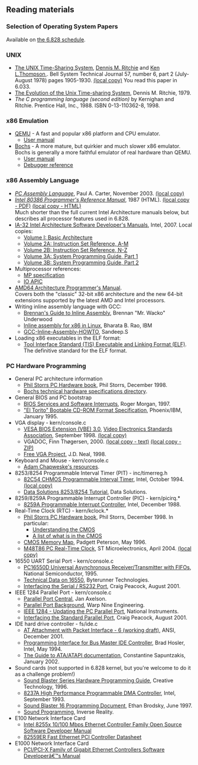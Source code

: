 Reading materials
-----------------

### Selection of Operating System Papers

Available on [the 6.828 schedule](schedule.html).

### UNIX

*   [The UNIX Time-Sharing System](http://citeseer.ist.psu.edu/10962.html), [Dennis M. Ritchie](http://cm.bell-labs.com/who/dmr/) and [Ken L.Thompson](http://cm.bell-labs.com/who/ken/),. Bell System Technical Journal 57, number 6, part 2 (July-August 1978) pages 1905-1930. [(local copy)](readings/ritchie78unix.pdf) You read this paper in 6.033.
*   [The Evolution of the Unix Time-sharing System](http://cm.bell-labs.com/cm/cs/who/dmr/hist.html), Dennis M. Ritchie, 1979.
*   _The C programming language (second edition)_ by Kernighan and Ritchie. Prentice Hall, Inc., 1988. ISBN 0-13-110362-8, 1998.

### x86 Emulation

*   [QEMU](http://www.qemu.org/) \- A fast and popular x86 platform and CPU emulator.
    *   [User manual](http://wiki.qemu.org/Qemu-doc.html)
*   [Bochs](http://bochs.sourceforge.net) \- A more mature, but quirkier and much slower x86 emulator. Bochs is generally a more faithful emulator of real hardware than QEMU.
    *   [User manual](http://bochs.sourceforge.net/doc/docbook/user/index.html)
    *   [Debugger reference](http://bochs.sourceforge.net/doc/docbook/user/internal-debugger.html)

### x86 Assembly Language

*   _[PC Assembly Language](http://www.drpaulcarter.com/pcasm/)_, Paul A. Carter, November 2003. [(local copy)](readings/pcasm-book.pdf)
*   _[Intel 80386 Programmer's Reference Manual](http://www.logix.cz/michal/doc/i386/)_, 1987 (HTML). [(local copy - PDF)](readings/i386.pdf) [(local copy - HTML)](readings/i386/toc.htm)  
    Much shorter than the full current Intel Architecture manuals below, but describes all processor features used in 6.828.
*   [IA-32 Intel Architecture Software Developer's Manuals](http://www.intel.com/content/www/us/en/processors/architectures-software-developer-manuals.html), Intel, 2007. Local copies:
    *   [Volume I: Basic Architecture](readings/ia32/IA32-1.pdf)
    *   [Volume 2A: Instruction Set Reference, A-M](readings/ia32/IA32-2A.pdf)
    *   [Volume 2B: Instruction Set Reference, N-Z](readings/ia32/IA32-2B.pdf)
    *   [Volume 3A: System Programming Guide, Part 1](readings/ia32/IA32-3A.pdf)
    *   [Volume 3B: System Programming Guide, Part 2](readings/ia32/IA32-3B.pdf)
*   Multiprocessor references:
    *   [MP specification](readings/ia32/MPspec.pdf)
    *   [IO APIC](readings/ia32/ioapic.pdf)
*   [AMD64 Architecture Programmer's Manual](http://developer.amd.com/documentation/guides/Pages/default.aspx#manuals).  
    Covers both the "classic" 32-bit x86 architecture and the new 64-bit extensions supported by the latest AMD and Intel processors.
*   Writing inline assembly language with GCC:
    *   [Brennan's Guide to Inline Assembly](http://www.delorie.com/djgpp/doc/brennan/brennan_att_inline_djgpp.html), Brennan "Mr. Wacko" Underwood
    *   [Inline assembly for x86 in Linux](http://www.ibm.com/developerworks/linux/library/l-ia.html), Bharata B. Rao, IBM
    *   [GCC-Inline-Assembly-HOWTO](http://www.ibiblio.org/gferg/ldp/GCC-Inline-Assembly-HOWTO.html), Sandeep.S
*   Loading x86 executables in the ELF format:
    *   [Tool Interface Standard (TIS) Executable and Linking Format (ELF)](readings/elf.pdf).  
        The definitive standard for the ELF format.

### PC Hardware Programming

*   General PC architecture information
    *   [Phil Storrs PC Hardware book](http://web.archive.org/web/20040603021346/http://members.iweb.net.au/~pstorr/pcbook/), Phil Storrs, December 1998.
    *   [Bochs technical hardware specifications directory](http://bochs.sourceforge.net/techdata.html).
*   General BIOS and PC bootstrap
    *   [BIOS Services and Software Interrupts](http://www.htl-steyr.ac.at/~morg/pcinfo/hardware/interrupts/inte1at0.htm), Roger Morgan, 1997.
    *   ["El Torito" Bootable CD-ROM Format Specification](readings/boot-cdrom.pdf), Phoenix/IBM, January 1995.
*   VGA display - kern/console.c
    *   [VESA BIOS Extension (VBE) 3.0](http://web.archive.org/web/20080302090304/http://www.vesa.org/public/VBE/vbe3.pdf), [Video Electronics Standards Association](http://www.vesa.org/), September 1998. [(local copy)](readings/hardware/vbe3.pdf)
    *   VGADOC, Finn Thøgersen, 2000. [(local copy - text)](readings/hardware/vgadoc/) [(local copy - ZIP)](readings/hardware/vgadoc4b.zip)
    *   [Free VGA Project](http://www.osdever.net/FreeVGA/home.htm), J.D. Neal, 1998.
*   Keyboard and Mouse - kern/console.c
    *   [Adam Chapweske's resources](http://www.computer-engineering.org/index.html).
*   8253/8254 Programmable Interval Timer (PIT) - inc/timerreg.h
    *   [82C54 CHMOS Programmable Interval Timer](http://www.intel.com/design/archives/periphrl/docs/23124406.htm), Intel, October 1994. [(local copy)](readings/hardware/82C54.pdf)
    *   [Data Solutions 8253/8254 Tutorial](http://www.decisioncards.com/io/tutorials/8254_tut.html), Data Solutions.
*   8259/8259A Programmable Interrupt Controller (PIC) - kern/picirq.*
    *   [8259A Programmable Interrupt Controller](readings/hardware/8259A.pdf), Intel, December 1988.
*   Real-Time Clock (RTC) - kern/kclock.*
    *   [Phil Storrs PC Hardware book](http://web.archive.org/web/20040603021346/http://members.iweb.net.au/~pstorr/pcbook/), Phil Storrs, December 1998. In particular:
        *   [Understanding the CMOS](http://web.archive.org/web/20040603021346/http://members.iweb.net.au/~pstorr/pcbook/book5/cmos.htm)
        *   [A list of what is in the CMOS](http://web.archive.org/web/20040603021346/http://members.iweb.net.au/~pstorr/pcbook/book5/cmoslist.htm)
    *   [CMOS Memory Map](http://bochs.sourceforge.net/techspec/CMOS-reference.txt), Padgett Peterson, May 1996.
    *   [M48T86 PC Real-Time Clock](http://www.st.com/internet/com/TECHNICAL_RESOURCES/TECHNICAL_LITERATURE/DATASHEET/CD00001009.pdf), ST Microelectronics, April 2004. [(local copy)](readings/hardware/M48T86.pdf)
*   16550 UART Serial Port - kern/console.c
    *   [PC16550D Universal Asynchronous Receiver/Transmitter with FIFOs](http://www.national.com/pf/PC/PC16550D.html), National Semiconductor, 1995.
    *   [Technical Data on 16550](http://byterunner.com/16550.html), Byterunner Technologies.
    *   [Interfacing the Serial / RS232 Port](http://www.beyondlogic.org/serial/serial.htm), Craig Peacock, August 2001.
*   IEEE 1284 Parallel Port - kern/console.c
    *   [Parallel Port Central](http://www.lvr.com/parport.htm), Jan Axelson.
    *   [Parallel Port Background](http://www.fapo.com/porthist.htm), Warp Nine Engineering.
    *   [IEEE 1284 - Updating the PC Parallel Port](http://zone.ni.com/devzone/cda/tut/p/id/3466), National Instruments.
    *   [Interfacing the Standard Parallel Port](http://www.beyondlogic.org/spp/parallel.htm), Craig Peacock, August 2001.
*   IDE hard drive controller - fs/ide.c
    *   [AT Attachment with Packet Interface - 6 (working draft)](readings/hardware/ATA-d1410r3a.pdf), ANSI, December 2001.
    *   [Programming Interface for Bus Master IDE Controller](readings/hardware/IDE-BusMaster.pdf), Brad Hosler, Intel, May 1994.
    *   [The Guide to ATA/ATAPI documentation](http://suif.stanford.edu/~csapuntz/ide.html), Constantine Sapuntzakis, January 2002.
*   Sound cards (not supported in 6.828 kernel, but you're welcome to do it as a challenge problem!)
    *   [Sound Blaster Series Hardware Programming Guide](readings/hardware/SoundBlaster.pdf), Creative Technology, 1996.
    *   [8237A High Performance Programmable DMA Controller](readings/hardware/8237A.pdf), Intel, September 1993.
    *   [Sound Blaster 16 Programming Document](http://homepages.cae.wisc.edu/~brodskye/sb16doc/sb16doc.html), Ethan Brodsky, June 1997.
    *   [Sound Programming](http://www.inversereality.org/tutorials/sound%20programming/soundprogramming.html), Inverse Reality.
*   E100 Network Interface Card
    *   [Intel 8255x 10/100 Mbps Ethernet Controller Family Open Source Software Developer Manual](readings/hardware/8255X_OpenSDM.pdf)
    *   [82559ER Fast Ethernet PCI Controller Datasheet](readings/hardware/82559ER_datasheet.pdf)
*   E1000 Network Interface Card
    *   [PCI/PCI-X Family of Gigabit Ethernet Controllers Software Developerâ€™s Manual](readings/hardware/8254x_GBe_SDM.pdf)